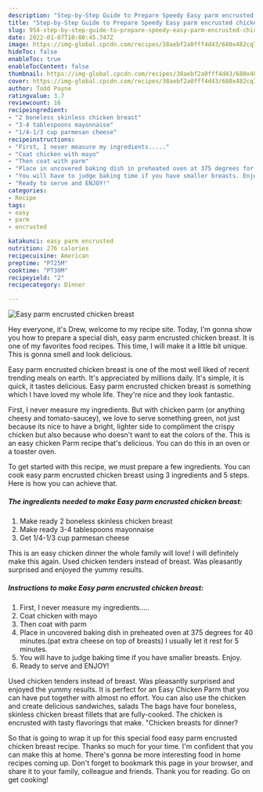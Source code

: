 ```yaml
---
description: "Step-by-Step Guide to Prepare Speedy Easy parm encrusted chicken breast"
title: "Step-by-Step Guide to Prepare Speedy Easy parm encrusted chicken breast"
slug: 954-step-by-step-guide-to-prepare-speedy-easy-parm-encrusted-chicken-breast
date: 2022-01-07T10:00:45.747Z
image: https://img-global.cpcdn.com/recipes/38aebf2a0fff4d43/680x482cq70/easy-parm-encrusted-chicken-breast-recipe-main-photo.jpg
hideToc: false
enableToc: true
enableTocContent: false
thumbnail: https://img-global.cpcdn.com/recipes/38aebf2a0fff4d43/680x482cq70/easy-parm-encrusted-chicken-breast-recipe-main-photo.jpg
cover: https://img-global.cpcdn.com/recipes/38aebf2a0fff4d43/680x482cq70/easy-parm-encrusted-chicken-breast-recipe-main-photo.jpg
author: Todd Payne
ratingvalue: 3.7
reviewcount: 16
recipeingredient:
- "2 boneless skinless chicken breast"
- "3-4 tablespoons mayonnaise"
- "1/4-1/3 cup parmesan cheese"
recipeinstructions:
- "First, I never measure my ingredients....."
- "Coat chicken with mayo"
- "Then coat with parm"
- "Place in uncovered baking dish in preheated oven at 375 degrees for 40 minutes.(pat extra cheese on top of breasts) I usually let it rest for 5 minutes."
- "You will have to judge baking time if you have smaller breasts. Enjoy."
- "Ready to serve and ENJOY!"
categories:
- Recipe
tags:
- easy
- parm
- encrusted

katakunci: easy parm encrusted 
nutrition: 276 calories
recipecuisine: American
preptime: "PT25M"
cooktime: "PT30M"
recipeyield: "2"
recipecategory: Dinner

---
```



![Easy parm encrusted chicken breast](https://img-global.cpcdn.com/recipes/38aebf2a0fff4d43/680x482cq70/easy-parm-encrusted-chicken-breast-recipe-main-photo.jpg)

Hey everyone, it's Drew, welcome to my recipe site. Today, I'm gonna show you how to prepare a special dish, easy parm encrusted chicken breast. It is one of my favorites food recipes. This time, I will make it a little bit unique. This is gonna smell and look delicious.

Easy parm encrusted chicken breast is one of the most well liked of recent trending meals on earth. It's appreciated by millions daily. It's simple, it is quick, it tastes delicious. Easy parm encrusted chicken breast is something which I have loved my whole life. They're nice and they look fantastic.

First, I never measure my ingredients. But with chicken parm (or anything cheesy and tomato-saucey), we love to serve something green, not just because its nice to have a bright, lighter side to compliment the crispy chicken but also because who doesn&#39;t want to eat the colors of the. This is an easy chicken Parm recipe that&#39;s delicious. You can do this in an oven or a toaster oven.


To get started with this recipe, we must prepare a few ingredients. You can cook easy parm encrusted chicken breast using 3 ingredients and 5 steps. Here is how you can achieve that.

<!--inarticleads1-->

##### The ingredients needed to make Easy parm encrusted chicken breast:

1. Make ready 2 boneless skinless chicken breast
1. Make ready 3-4 tablespoons mayonnaise
1. Get 1/4-1/3 cup parmesan cheese


This is an easy chicken dinner the whole family will love! I will definitely make this again. Used chicken tenders instead of breast. Was pleasantly surprised and enjoyed the yummy results. 

<!--inarticleads2-->

##### Instructions to make Easy parm encrusted chicken breast:

1. First, I never measure my ingredients.....
1. Coat chicken with mayo
1. Then coat with parm
1. Place in uncovered baking dish in preheated oven at 375 degrees for 40 minutes.(pat extra cheese on top of breasts) I usually let it rest for 5 minutes.
1. You will have to judge baking time if you have smaller breasts. Enjoy.
1. Ready to serve and ENJOY!

Used chicken tenders instead of breast. Was pleasantly surprised and enjoyed the yummy results. It is perfect for an Easy Chicken Parm that you can have put together with almost no effort. You can also use the chicken and create delicious sandwiches, salads The bags have four boneless, skinless chicken breast fillets that are fully-cooked. The chicken is encrusted with tasty flavorings that make. &#34;Chicken breasts for dinner? 

So that is going to wrap it up for this special food easy parm encrusted chicken breast recipe. Thanks so much for your time. I'm confident that you can make this at home. There's gonna be more interesting food in home recipes coming up. Don't forget to bookmark this page in your browser, and share it to your family, colleague and friends. Thank you for reading. Go on get cooking!
